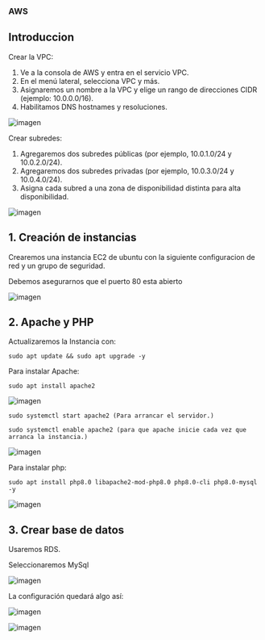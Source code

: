 
### AWS

## Introduccion

Crear la VPC:

1. Ve a la consola de AWS y entra en el servicio VPC.
2. En el menú lateral, selecciona VPC y más.
3. Asignaremos un nombre a la VPC y elige un rango de direcciones CIDR (ejemplo: 10.0.0.0/16).
4. Habilitamos DNS hostnames y resoluciones.

![imagen](https://github.com/user-attachments/assets/39f02c38-2c6a-4c38-a0cd-66dc054967c8)

Crear subredes:

1. Agregaremos dos subredes públicas (por ejemplo, 10.0.1.0/24 y 10.0.2.0/24).
2. Agregaremos dos subredes privadas (por ejemplo, 10.0.3.0/24 y 10.0.4.0/24).
3. Asigna cada subred a una zona de disponibilidad distinta para alta disponibilidad.

![imagen](https://github.com/user-attachments/assets/c81fded8-573d-4ae4-8eb1-ef45bbe968f8)


## 1. Creación de instancias

Crearemos una instancia EC2 de ubuntu con la siguiente configuracion de red y un grupo de seguridad.

Debemos asegurarnos que el puerto 80 esta abierto

![imagen](https://github.com/user-attachments/assets/81b94aa0-96a8-4658-b27d-be3454c0edd4)

## 2. Apache y PHP

Actualizaremos la Instancia con:
```
sudo apt update && sudo apt upgrade -y
```
Para instalar Apache:

```
sudo apt install apache2
```
![imagen](https://github.com/user-attachments/assets/e5e00f20-79a2-4738-a896-87d4bf7c3472)

```
sudo systemctl start apache2 (Para arrancar el servidor.)
```

```
sudo systemctl enable apache2 (para que apache inicie cada vez que arranca la instancia.)
```

![imagen](https://github.com/user-attachments/assets/e0a76f2b-4b63-467c-ad80-d46818988cce)

Para instalar php:
```
sudo apt install php8.0 libapache2-mod-php8.0 php8.0-cli php8.0-mysql -y
```

![imagen](https://github.com/user-attachments/assets/57fff505-5082-49b7-b1ba-244ed127534c)


## 3. Crear base de datos

Usaremos RDS.

Seleccionaremos MySql

![imagen](https://github.com/user-attachments/assets/a0816155-eedc-4e81-ad4c-21b7ef1b23b5)

La configuración quedará algo así:

![imagen](https://github.com/user-attachments/assets/24b6372b-35fe-4a36-a482-6880a254a046)

![imagen](https://github.com/user-attachments/assets/aec64b38-9374-4660-be6d-52469121b47e)




